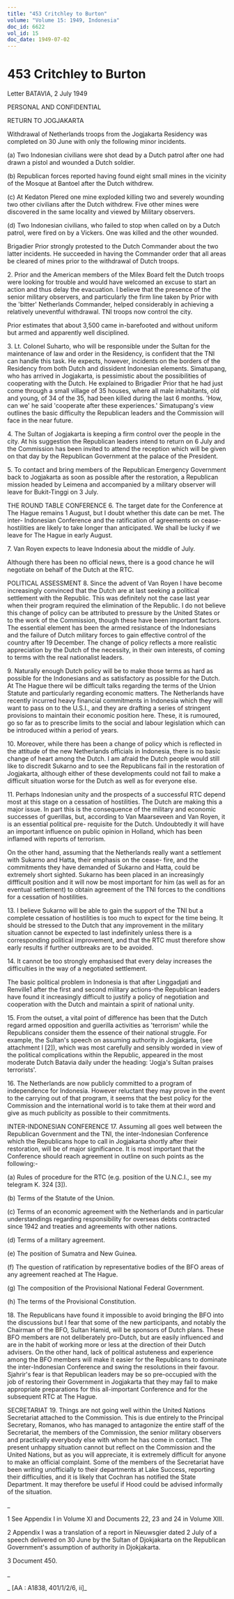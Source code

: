 ```yaml
---
title: "453 Critchley to Burton"
volume: "Volume 15: 1949, Indonesia"
doc_id: 6622
vol_id: 15
doc_date: 1949-07-02
---
```


# 453 Critchley to Burton

Letter BATAVIA, 2 July 1949

PERSONAL AND CONFIDENTIAL

RETURN TO JOGJAKARTA

Withdrawal of Netherlands troops from the Jogjakarta Residency was completed on 30 June with only the following minor incidents.

(a) Two Indonesian civilians were shot dead by a Dutch patrol after one had drawn a pistol and wounded a Dutch soldier.

(b) Republican forces reported having found eight small mines in the vicinity of the Mosque at Bantoel after the Dutch withdrew.

(c) At Kedaton Plered one mine exploded killing two and severely wounding two other civilians after the Dutch withdrew. Five other mines were discovered in the same locality and viewed by Military observers.

(d) Two Indonesian civilians, who failed to stop when called on by a Dutch patrol, were fired on by a Vickers. One was killed and the other wounded.

Brigadier Prior strongly protested to the Dutch Commander about the two latter incidents. He succeeded in having the Commander order that all areas be cleared of mines prior to the withdrawal of Dutch troops.

2\. Prior and the American members of the Milex Board felt the Dutch troops were looking for trouble and would have welcomed an excuse to start an action and thus delay the evacuation. I believe that the presence of the senior military observers, and particularly the firm line taken by Prior with the 'bitter' Netherlands Commander, helped considerably in achieving a relatively uneventful withdrawal. TNI troops now control the city.

Prior estimates that about 3,500 came in-barefooted and without uniform but armed and apparently well disciplined.

3\. Lt. Colonel Suharto, who will be responsible under the Sultan for the maintenance of law and order in the Residency, is confident that the TNI can handle this task. He expects, however, incidents on the borders of the Residency from both Dutch and dissident Indonesian elements. Simatupang, who has arrived in Jogjakarta, is pessimistic about the possibilities of cooperating with the Dutch. He explained to Brigadier Prior that he had just come through a small village of 35 houses, where all male inhabitants, old and young, of 34 of the 35, had been killed during the last 6 months. 'How, can we' he said 'cooperate after these experiences.' Simatupang's view outlines the basic difficulty the Republican leaders and the Commission will face in the near future.

4\. The Sultan of Jogjakarta is keeping a firm control over the people in the city. At his suggestion the Republican leaders intend to return on 6 July and the Commission has been invited to attend the reception which will be given on that day by the Republican Government at the palace of the President.

5\. To contact and bring members of the Republican Emergency Government back to Jogjakarta as soon as possible after the restoration, a Republican mission headed by Leimena and accompanied by a military observer will leave for Bukit-Tinggi on 3 July.

THE ROUND TABLE CONFERENCE 6. The target date for the Conference at The Hague remains 1 August, but I doubt whether this date can be met. The inter- Indonesian Conference and the ratification of agreements on cease- hostilities are likely to take longer than anticipated. We shall be lucky if we leave for The Hague in early August.

7\. Van Royen expects to leave Indonesia about the middle of July.

Although there has been no official news, there is a good chance he will negotiate on behalf of the Dutch at the RTC.

POLITICAL ASSESSMENT 8. Since the advent of Van Royen I have become increasingly convinced that the Dutch are at last seeking a political settlement with the Republic. This was definitely not the case last year when their program required the elimination of the Republic. I do not believe this change of policy can be attributed to pressure by the United States or to the work of the Commission, though these have been important factors. The essential element has been the armed resistance of the Indonesians and the failure of Dutch military forces to gain effective control of the country after 19 December. The change of policy reflects a more realistic appreciation by the Dutch of the necessity, in their own interests, of coming to terms with the real nationalist leaders.

9\. Naturally enough Dutch policy will be to make those terms as hard as possible for the Indonesians and as satisfactory as possible for the Dutch. At The Hague there wil be difficult talks regarding the terms of the Union Statute and particularly regarding economic matters. The Netherlands have recently incurred heavy financial commitments in Indonesia which they will want to pass on to the U.S.I., and they are drafting a series of stringent provisions to maintain their economic position here. These, it is rumoured, go so far as to prescribe limits to the social and labour legislation which can be introduced within a period of years.

10\. Moreover, while there has been a change of policy which is reflected in the attitude of the new Netherlands officials in Indonesia, there is no basic change of heart among the Dutch. I am afraid the Dutch people would still like to discredit Sukarno and to see the Republicans fail in the restoration of Jogjakarta, although either of these developments could not fail to make a difficult situation worse for the Dutch as well as for everyone else.

11\. Perhaps Indonesian unity and the prospects of a successful RTC depend most at this stage on a cessation of hostilities. The Dutch are making this a major issue. In part this is the consequence of the military and economic successes of guerillas, but, according to Van Maarseveen and Van Royen, it is an essential political pre- requisite for the Dutch. Undoubtedly it will have an important influence on public opinion in Holland, which has been inflamed with reports of terrorism.

On the other hand, assuming that the Netherlands really want a settlement with Sukarno and Hatta, their emphasis on the cease- fire, and the commitments they have demanded of Sukarno and Hatta, could be extremely short sighted. Sukarno has been placed in an increasingly diffficult position and it will now be most important for him (as well as for an eventual settlement) to obtain agreement of the TNI forces to the conditions for a cessation of hostilities.

13\. I believe Sukarno will be able to gain the support of the TNI but a complete cessation of hostilities is too much to expect for the time being. It should be stressed to the Dutch that any improvement in the military situation cannot be expected to last indefinitely unless there is a corresponding political improvement, and that the RTC must therefore show early results if further outbreaks are to be avoided.

14\. It cannot be too strongly emphasised that every delay increases the difficulties in the way of a negotiated settlement.

The basic political problem in Indonesia is that after Linggadjati and Renville1 after the first and second military actions-the Republican leaders have found it increasingly difficult to justify a policy of negotiation and cooperation with the Dutch and maintain a spirit of national unity.

15\. From the outset, a vital point of difference has been that the Dutch regard armed opposition and guerilla activities as 'terrorism' while the Republicans consider them the essence of their national struggle. For example, the Sultan's speech on assuming authority in Jogjakarta, (see attachment I [2]), which was most carefully and sensibly worded in view of the political complications within the Republic, appeared in the most moderate Dutch Batavia daily under the heading: 'Jogja's Sultan praises terrorists'.

16\. The Netherlands are now publicly committed to a program of independence for Indonesia. However reluctant they may prove in the event to the carrying out of that program, it seems that the best policy for the Commission and the international world is to take them at their word and give as much publicity as possible to their commitments.

INTER-INDONESIAN CONFERENCE 17. Assuming all goes well between the Republican Government and the TNI, the inter-Indonesian Conference which the Republicans hope to call in Jogjakarta shortly after their restoration, will be of major significance. It is most important that the Conference should reach agreement in outline on such points as the following:-

(a) Rules of procedure for the RTC (e.g. position of the U.N.C.I., see my telegram K. 324 [3]).

(b) Terms of the Statute of the Union.

(c) Terms of an economic agreement with the Netherlands and in particular understandings regarding responsibility for overseas debts contracted since 1942 and treaties and agreements with other nations.

(d) Terms of a military agreement.

(e) The position of Sumatra and New Guinea.

(f) The question of ratification by representative bodies of the BFO areas of any agreement reached at The Hague.

(g) The composition of the Provisional National Federal Government.

(h) The terms of the Provisional Constitution.

18\. The Republicans have found it impossible to avoid bringing the BFO into the discussions but I fear that some of the new participants, and notably the Chairman of the BFO, Sultan Hamid, will be sponsors of Dutch plans. These BFO members are not deliberately pro-Dutch, but are easily influenced and are in the habit of working more or less at the direction of their Dutch advisers. On the other hand, lack of political astuteness and experience among the BFO members will make it easier for the Republicans to dominate the inter-Indonesian Conference and swing the resolutions in their favour. Sjahrir's fear is that Republican leaders may be so pre-occupied with the job of restoring their Government in Jogjakarta that they may fail to make appropriate preparations for this all-important Conference and for the subsequent RTC at The Hague.

SECRETARIAT 19. Things are not going well within the United Nations Secretariat attached to the Commission. This is due entirely to the Principal Secretary, Romanos, who has managed to antagonize the entire staff of the Secretariat, the members of the Commission, the senior military observers and practically everybody else with whom he has come in contact. The present unhappy situation cannot but reflect on the Commission and the United Nations, but as you will appreciate, it is extremely difficult for anyone to make an official complaint. Some of the members of the Secretariat have been writing unofficially to their departments at Lake Success, reporting their difficulties, and it is likely that Cochran has notified the State Department. It may therefore be useful if Hood could be advised informally of the situation.

_

1 See Appendix I in Volume XI and Documents 22, 23 and 24 in Volume XIII.

2 Appendix I was a translation of a report in Nieuwsgier dated 2 July of a speech delivered on 30 June by the Sultan of Djokjakarta on the Republican Government's assumption of authority in Djokjakarta.

3 Document 450.

_

_ [AA : A1838, 401/1/2/6, ii]_
